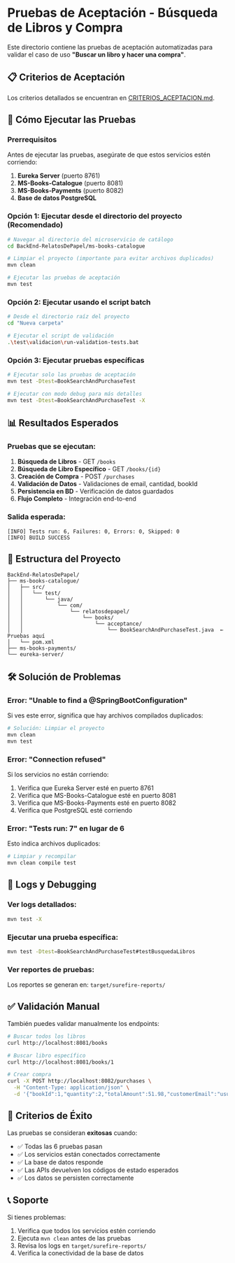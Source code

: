 # Pruebas de Aceptación - Búsqueda de Libros y Compra

Este directorio contiene las pruebas de aceptación automatizadas para validar el caso de uso **"Buscar un libro y hacer una compra"**.

## 📋 Criterios de Aceptación

Los criterios detallados se encuentran en [CRITERIOS_ACEPTACION.md](./CRITERIOS_ACEPTACION.md).

## 🚀 Cómo Ejecutar las Pruebas

### **Prerrequisitos**

Antes de ejecutar las pruebas, asegúrate de que estos servicios estén corriendo:

1. **Eureka Server** (puerto 8761)
2. **MS-Books-Catalogue** (puerto 8081) 
3. **MS-Books-Payments** (puerto 8082)
4. **Base de datos PostgreSQL**

### **Opción 1: Ejecutar desde el directorio del proyecto (Recomendado)**

```bash
# Navegar al directorio del microservicio de catálogo
cd BackEnd-RelatosDePapel/ms-books-catalogue

# Limpiar el proyecto (importante para evitar archivos duplicados)
mvn clean

# Ejecutar las pruebas de aceptación
mvn test
```

### **Opción 2: Ejecutar usando el script batch**

```bash
# Desde el directorio raíz del proyecto
cd "Nueva carpeta"

# Ejecutar el script de validación
.\test\validacion\run-validation-tests.bat
```

### **Opción 3: Ejecutar pruebas específicas**

```bash
# Ejecutar solo las pruebas de aceptación
mvn test -Dtest=BookSearchAndPurchaseTest

# Ejecutar con modo debug para más detalles
mvn test -Dtest=BookSearchAndPurchaseTest -X
```

## 📊 Resultados Esperados

### **Pruebas que se ejecutan:**

1. **Búsqueda de Libros** - GET `/books`
2. **Búsqueda de Libro Específico** - GET `/books/{id}`
3. **Creación de Compra** - POST `/purchases`
4. **Validación de Datos** - Validaciones de email, cantidad, bookId
5. **Persistencia en BD** - Verificación de datos guardados
6. **Flujo Completo** - Integración end-to-end

### **Salida esperada:**

```
[INFO] Tests run: 6, Failures: 0, Errors: 0, Skipped: 0
[INFO] BUILD SUCCESS
```

## 🔧 Estructura del Proyecto

```
BackEnd-RelatosDePapel/
├── ms-books-catalogue/
│   ├── src/
│   │   └── test/
│   │       └── java/
│   │           └── com/
│   │               └── relatosdepapel/
│   │                   └── books/
│   │                       └── acceptance/
│   │                           └── BookSearchAndPurchaseTest.java  ← Pruebas aquí
│   └── pom.xml
├── ms-books-payments/
└── eureka-server/
```

## 🛠️ Solución de Problemas

### **Error: "Unable to find a @SpringBootConfiguration"**

Si ves este error, significa que hay archivos compilados duplicados:

```bash
# Solución: Limpiar el proyecto
mvn clean
mvn test
```

### **Error: "Connection refused"**

Si los servicios no están corriendo:

1. Verifica que Eureka Server esté en puerto 8761
2. Verifica que MS-Books-Catalogue esté en puerto 8081
3. Verifica que MS-Books-Payments esté en puerto 8082
4. Verifica que PostgreSQL esté corriendo

### **Error: "Tests run: 7" en lugar de 6**

Esto indica archivos duplicados:

```bash
# Limpiar y recompilar
mvn clean compile test
```

## 📝 Logs y Debugging

### **Ver logs detallados:**

```bash
mvn test -X
```

### **Ejecutar una prueba específica:**

```bash
mvn test -Dtest=BookSearchAndPurchaseTest#testBusquedaLibros
```

### **Ver reportes de pruebas:**

Los reportes se generan en: `target/surefire-reports/`

## ✅ Validación Manual

También puedes validar manualmente los endpoints:

```bash
# Buscar todos los libros
curl http://localhost:8081/books

# Buscar libro específico
curl http://localhost:8081/books/1

# Crear compra
curl -X POST http://localhost:8082/purchases \
  -H "Content-Type: application/json" \
  -d '{"bookId":1,"quantity":2,"totalAmount":51.98,"customerEmail":"usuario@test.com"}'
```

## 🎯 Criterios de Éxito

Las pruebas se consideran **exitosas** cuando:

- ✅ Todas las 6 pruebas pasan
- ✅ Los servicios están conectados correctamente
- ✅ La base de datos responde
- ✅ Las APIs devuelven los códigos de estado esperados
- ✅ Los datos se persisten correctamente

## 📞 Soporte

Si tienes problemas:

1. Verifica que todos los servicios estén corriendo
2. Ejecuta `mvn clean` antes de las pruebas
3. Revisa los logs en `target/surefire-reports/`
4. Verifica la conectividad de la base de datos